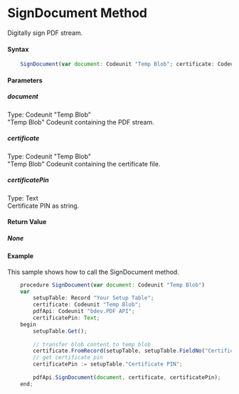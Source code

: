 # SignDocument Method
Digitally sign PDF stream.

#### Syntax
```javascript
	SignDocument(var document: Codeunit "Temp Blob"; certificate: Codeunit "Temp Blob"; certificatePin: Text)
```

#### Parameters
##### *document*
Type: Codeunit "Temp Blob"<br/>
"Temp Blob" Codeunit containing the PDF stream.
##### *certificate*
Type: Codeunit "Temp Blob"<br/>
"Temp Blob" Codeunit containing the certificate file.
##### *certificatePin*
Type: Text<br/>
Certificate PIN as string.

#### Return Value
##### *None*

#### Example
This sample shows how to call the SignDocument method.
```javascript
	procedure SignDocument(var document: Codeunit "Temp Blob")	
	var	
	    setupTable: Record "Your Setup Table";	
	    certificate: Codeunit "Temp Blob";	
	    pdfApi: Codeunit "bdev.PDF API";	
	    certificatePin: Text;	
	begin	
	    setupTable.Get();
	
	    // transfer blob content to temp blob	
	    certificate.FromRecord(setupTable, setupTable.FieldNo("Certificate File"));	
	    // get certificate pin	
	    certificatePin := setupTable."Certificate PIN";
	
	    pdfApi.SignDocument(document, certificate, certificatePin);	
	end;
```
